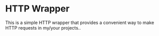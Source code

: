# HTTP Wrapper

This is a simple HTTP wrapper that provides a convenient way to make HTTP requests in my/your projects..



